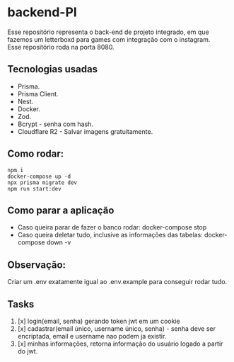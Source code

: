 # backend-PI
Esse repositório representa o back-end de projeto integrado, em que fazemos um letterboxd para games com integração com o instagram.<br/>
Esse repositório roda na porta 8080.
## Tecnologias usadas
+ Prisma.
+ Prisma Client.
+ Nest.
+ Docker.
+ Zod.
+ Bcrypt - senha com hash.
+ Cloudflare R2 - Salvar imagens gratuitamente.
## Como rodar:
```
npm i
docker-compose up -d
npx prisma migrate dev
npm run start:dev
```
## Como parar a aplicação
+ Caso queira parar de fazer o banco rodar: docker-compose stop
+ Caso queira deletar tudo, inclusive as informações das tabelas: docker-compose down -v
## Observação:
Criar um .env exatamente igual ao .env.example para conseguir rodar tudo.
## Tasks
1. [x] login(email, senha) gerando token jwt em um cookie<br>
2. [x] cadastrar(email único, username único, senha) - senha deve ser encriptada, email e username nao podem ja existir.<br>
3. [x] minhas informações, retorna informação do usuário logado a partir do jwt.<br>
